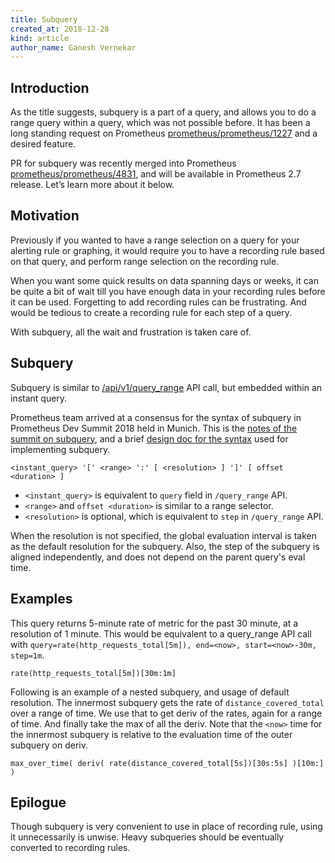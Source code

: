 ```yaml
---
title: Subquery
created_at: 2018-12-28
kind: article
author_name: Ganesh Vernekar
---
```


## Introduction

As the title suggests, subquery is a part of a query, and allows you to do a range query within a query, which was not possible before. It has been a long standing request on Prometheus [prometheus/prometheus/1227](https://github.com/prometheus/prometheus/issues/1227) and a desired feature.

PR for subquery was recently merged into Prometheus [prometheus/prometheus/4831](https://github.com/prometheus/prometheus/pull/4831), and will be available in Prometheus 2.7 release. Let’s learn more about it below.

## Motivation

Previously if you wanted to have a range selection on a query for your alerting rule or graphing, it would require you to have a recording rule based on that query, and perform range selection on the recording rule.

When you want some quick results on data spanning days or weeks, it can be quite a bit of wait till you have enough data in your recording rules before it can be used. Forgetting to add recording rules can be frustrating. And would be tedious to create a recording rule for each step of a query.

With subquery, all the wait and frustration is taken care of.

## Subquery

Subquery is similar to [/api/v1/query_range](https://prometheus.io/docs/prometheus/latest/querying/api/#range-queries) API call, but embedded within an instant query.

Prometheus team arrived at a consensus for the syntax of subquery in Prometheus Dev Summit 2018 held in Munich. This is the [notes of the summit on subquery](https://docs.google.com/document/d/1-C5PycocOZEVIPrmM1hn8fBelShqtqiAmFptoG4yK70/edit#heading=h.q32gdnoqz8t0), and a brief [design doc for the syntax](https://docs.google.com/document/d/1P_G87zN88YvmMr4iwLWygChMTZhai1L7S_c0awu1CAE/edit?usp=sharing) used for implementing subquery.

    <instant_query> '[' <range> ':' [ <resolution> ] ']' [ offset <duration> ]

* `<instant_query>` is equivalent to `query` field in `/query_range` API.
* `<range>` and `offset <duration>` is similar to a range selector.
* `<resolution>` is optional, which is equivalent to `step` in `/query_range` API.

When the resolution is not specified, the global evaluation interval is taken as the default resolution for the subquery. Also, the step of the subquery is aligned independently, and does not depend on the parent query's eval time.

## Examples

This query returns 5-minute rate of metric for the past 30 minute, at a resolution of 1 minute. This would be equivalent to a query_range API call with `query=rate(http_requests_total[5m]), end=<now>, start=<now>-30m, step=1m`.

    rate(http_requests_total[5m])[30m:1m]

Following is an example of a nested subquery, and usage of default resolution. The innermost subquery gets the rate of `distance_covered_total` over a range of time. We use that to get deriv of the rates, again for a range of time. And finally take the max of all the deriv.
Note that the `<now>` time for the innermost subquery is relative to the evaluation time of the outer subquery on deriv.

    max_over_time( deriv( rate(distance_covered_total[5s])[30s:5s] )[10m:] )

## Epilogue

Though subquery is very convenient to use in place of recording rule, using it unnecessarily is unwise. Heavy subqueries should be eventually converted to recording rules.
